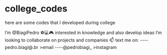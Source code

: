 # college_codes
here are some codes that I developed during college

I’m @BiagiPedro ⚽💻🎮
    interested in  knowledge and also develop ideas
             I’m looking to collaborate on projects and companies
📫 text me on: 
----pedro.biagi@.br >email 
----@pedrobiagi_    >instagram

